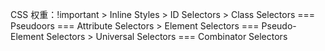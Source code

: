 CSS 权重：!important > Inline Styles > ID Selectors > Class Selectors === Pseudoors === Attribute Selectors > Element Selectors === Pseudo-Element Selectors > Universal Selectors === Combinator Selectors